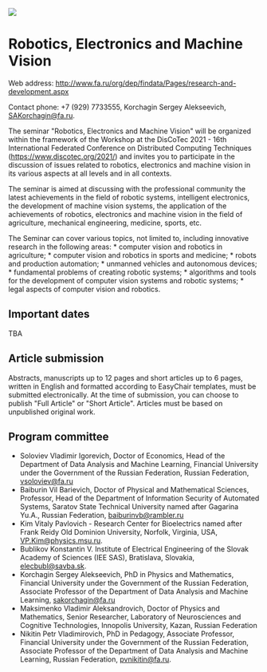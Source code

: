 [![](https://www.discotec.org/2021/discotec2021-banner.jpeg)](https://www.discotec.org/2021/)

# Robotics, Electronics and Machine Vision

Web address: http://www.fa.ru/org/dep/findata/Pages/research-and-development.aspx

Contact phone: +7 (929) 7733555, Korchagin Sergey Alekseevich, SAKorchagin@fa.ru.

The seminar "Robotics, Electronics and Machine Vision" will be organized within the framework of the Workshop at the DisCoTec 2021 - 16th International Federated Conference on Distributed Computing Techniques  (https://www.discotec.org/2021/) and invites you to participate in the discussion of issues related to robotics, electronics and machine vision in its various aspects at all levels and in all contexts.

The seminar is aimed at discussing with the professional community the latest achievements in the field of robotic systems, intelligent electronics, the development of machine vision systems, the application of the achievements of robotics, electronics and machine vision in the field of agriculture, mechanical engineering, medicine, sports, etc.

The Seminar can cover various topics, not limited to, including innovative research in the following areas:
	* computer vision and robotics in agriculture;
	* computer vision and robotics in sports and medicine;
	* robots and production automation;
	* unmanned vehicles and autonomous devices;
	* fundamental problems of creating robotic systems;
	* algorithms and tools for the development of computer vision systems and robotic systems;
	* legal aspects of computer vision and robotics.

## Important dates
TBA
<!-- Application deadline: February 27, 2021
Acceptance Notice: April 19, 2021
Workshop day: May 18, 2021
Conference: May 19-21, 2021
Seminar Proceedings Published: June 18, 2021
 -->
<!-- Seminar applications must be submitted as a PDF file for the workshop: https://www.discotec.org/2021/. -->

## Article submission
Abstracts, manuscripts up to 12 pages and short articles up to 6 pages, written in English and formatted according to EasyChair templates, must be submitted electronically. At the time of submission, you can choose to publish "Full Article" or "Short Article". Articles must be based on unpublished original work.

## Program committee
* Soloviev Vladimir Igorevich, Doctor of Economics, Head of the Department of Data Analysis and Machine Learning, Financial University under the Government of the Russian Federation, Russian Federation, vsoloviev@fa.ru
* Baiburin Vil Barievich, Doctor of Physical and Mathematical Sciences, Professor, Head of the Department of Information Security of Automated Systems, Saratov State Technical University named after Gagarina Yu.A., Russian Federation, baiburinvb@rambler.ru
* Kim Vitaly Pavlovich - Research Center for Bioelectrics named after Frank Reidy Old Dominion University, Norfolk, Virginia, USA, VP.Kim@physics.msu.ru.
* Bublikov Konstantin V. Institute of Electrical Engineering of the Slovak Academy of Sciences (IEE SAS), Bratislava, Slovakia, elecbubl@savba.sk.
* Korchagin Sergey Alekseevich, PhD in Physics and Mathematics, Financial University under the Government of the Russian Federation, Associate Professor of the Department of Data Analysis and Machine Learning, sakorchagin@fa.ru
* Maksimenko Vladimir Aleksandrovich, Doctor of Physics and Mathematics, Senior Researcher, Laboratory of Neurosciences and Cognitive Technologies, Innopolis University, Kazan, Russian Federation
* Nikitin Petr Vladimirovich, PhD in Pedagogy, Associate Professor, Financial University under the Government of the Russian Federation, Associate Professor of the Department of Data Analysis and Machine Learning, Russian Federation, pvnikitin@fa.ru. 

